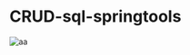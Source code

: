 # CRUD-sql-springtools

![aa](https://user-images.githubusercontent.com/107991714/194126795-019718e3-a720-4e2f-9558-022178e39ea8.png)
